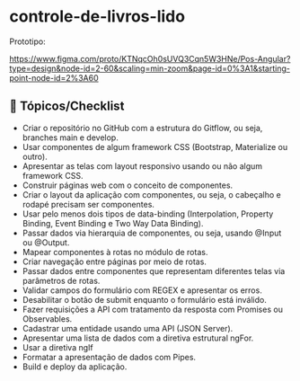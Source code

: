 # controle-de-livros-lido

Prototipo: 

https://www.figma.com/proto/KTNqcOh0sUVQ3Cqn5W3HNe/Pos-Angular?type=design&node-id=2-60&scaling=min-zoom&page-id=0%3A1&starting-point-node-id=2%3A60


📖 Tópicos/Checklist
-
- Criar o repositório no GitHub com a estrutura do Gitflow, ou seja, branches main e develop.
- Usar componentes de algum framework CSS (Bootstrap, Materialize ou outro).
- Apresentar as telas com layout responsivo usando ou não algum framework CSS.
- Construir páginas web com o conceito de componentes. 
- Criar o layout da aplicação com componentes, ou seja, o cabeçalho e rodapé precisam ser componentes.
- Usar pelo menos dois tipos de data-binding (Interpolation, Property Binding, Event Binding e Two Way Data Binding).
- Passar dados via hierarquia de componentes, ou seja, usando @Input ou @Output.
- Mapear componentes à rotas no módulo de rotas.
- Criar navegação entre páginas por meio de rotas.
- Passar dados entre componentes que representam diferentes telas via parâmetros de rotas. 
- Validar campos do formulário com REGEX e apresentar os erros.
- Desabilitar o botão de submit enquanto o formulário está inválido.
- Fazer requisições a API com tratamento da resposta com Promises ou Observables.
- Cadastrar uma entidade usando uma API (JSON Server).
- Apresentar uma lista de dados com a diretiva estrutural ngFor.
- Usar a diretiva ngIf
- Formatar a apresentação de dados com Pipes.
- Build e deploy da aplicação.